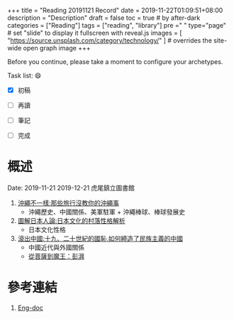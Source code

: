 +++
title = "Reading 20191121 Record"
date = 2019-11-22T01:09:51+08:00
description = "Description"
draft = false
toc = true  # by after-dark
categories = ["Reading"]
tags = ["reading", "library"]
pre ="<i class='fa fa-file'></i> "
type="page" # set "slide" to display it fullscreen with reveal.js
images = [
  "https://source.unsplash.com/category/technology/"
] # overrides the site-wide open graph image
+++

Before you continue, please take a moment to configure your archetypes.


<!--more-->

Task list: :smile:

- [x] 初稿
- [ ] 再讀
- [ ] 筆記
- [ ] 完成


# 概述
    
Date: 2019-11-21	2019-12-21   虎尾鎮立圖書館

1. [沖繩不一樣:那些旅行沒教你的沖繩事](http://library.ylccb.gov.tw/bookDetail.do?id=569407)
    * 沖繩歷史、中國關係、美軍駐軍 + 沖繩棒球、棒球發展史 
2. [圖解日本人論:日本文化的村落性格解析](http://library.ylccb.gov.tw/bookDetail.do?id=568465)
    * 日本文化性格
3. [滾出中國:十九、二十世紀的國恥,如何締造了民族主義的中國](http://library.ylccb.gov.tw/bookDetail.do?id=568550)
    * 中國近代與外國關係
    * [從菩薩到魔王：彭湃](https://www.thenewslens.com/article/107220)




# 參考連結

1. [Eng-doc](http://daringfireball.net/projects/markdown/syntax)


[google]: https://www.google.com "Search Engine"
